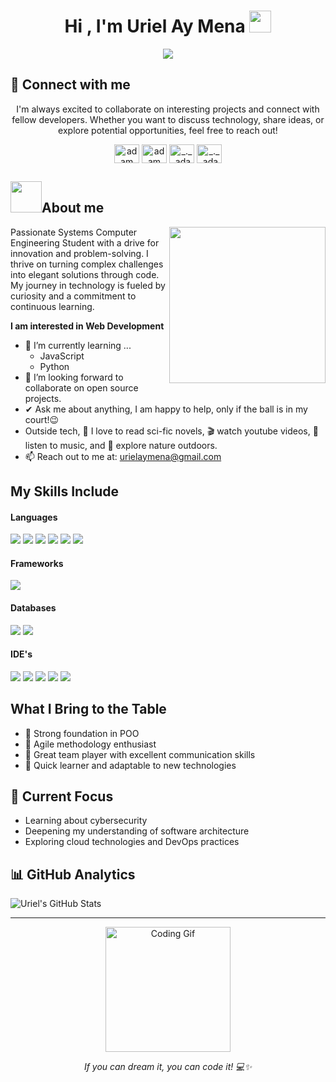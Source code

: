 <h1 align="center">Hi , I'm Uriel Ay Mena <img src="https://media.giphy.com/media/hvRJCLFzcasrR4ia7z/giphy.gif" width="35"></h1>

<p align="center">
	<a href="https://github.com/Uriel-A-M">
		<img src="https://readme-typing-svg.herokuapp.com?lines=CComputer+Systems+Engineering+Student;Enthusiastic;Always%20learning%20new%20things&center=true&width=380&height=45">
	</a>
</p>

<h2 align="left">🤝 Connect with me</h2>
<p align=center> I'm always excited to collaborate on interesting projects and connect with fellow developers. Whether you want to discuss technology, share ideas, or explore potential opportunities, feel free to reach out!</p>
<p align="center">
  <a href="https://www.linkedin.com/in/jonathan-uriel-ay-mena" target="blank"><img align="center"
      src="https://raw.githubusercontent.com/rahuldkjain/github-profile-readme-generator/master/src/images/icons/Social/linked-in-alt.svg"
      alt="adam pithewan" height="30" width="40" /></a>
  <a href="https://www.facebook.com/urielaymena" target="blank"><img align="center"
      src="https://raw.githubusercontent.com/rahuldkjain/github-profile-readme-generator/master/src/images/icons/Social/facebook.svg"
      alt="adam pithen wala" height="30" width="40" /></a>
  <a href="https://www.instagram.com/urielaymena/" target="blank"><img align="center"
      src="https://raw.githubusercontent.com/rahuldkjain/github-profile-readme-generator/master/src/images/icons/Social/instagram.svg"
      alt="_._.adam._" height="30" width="40" /></a>
  <a href="https://open.spotify.com/user/8xze2gwdnmf4b33lr0z9bdrpv?si=2b0401d620bd48ff" target="blank"><img align="center"
      src="https://raw.githubusercontent.com/rahuldkjain/github-profile-readme-generator/master/src/images/icons/Social/spotify.svg"
      alt="_._.adam._" height="30" width="40" /></a>
</p>

## <picture><img src = "https://github.com/7oSkaaa/7oSkaaa/blob/main/Images/about_me.gif?raw=true" width = 50px></picture>About me

<picture> <img align="right" src="https://github.com/7oSkaaa/7oSkaaa/blob/main/Images/Right_Side.gif?raw=true" width = 250px></picture>

Passionate Systems Computer Engineering Student with a drive for innovation and problem-solving. I thrive on turning complex challenges into elegant solutions through code. My journey in technology is fueled by curiosity and a commitment to continuous learning.

**I am interested in Web Development**
- 🌱 I’m currently learning ...
  - JavaScript
  - Python
- 👯 I’m looking forward to collaborate on open source projects.
- ✔ Ask me about anything, I am happy to help, only if the ball is in my court!😉<br>
- Outside tech, 📖 I love to read sci-fic novels, 🎬 watch youtube videos, 🎵 listen to music, and 🌴 explore nature outdoors.
- 📫 Reach out to me at: <a href="urielaymena@gmail.com">urielaymena@gmail.com</a>

## My Skills Include

<h4> Languages </h4>
<span> 
  <img src="https://img.shields.io/badge/HTML5-E34F26?style=for-the-badge&logo=html5&logoColor=white">
  <img src="https://img.shields.io/badge/CSS3-1572B6?style=for-the-badge&logo=css3&logoColor=white">
  <img src="https://img.shields.io/badge/JavaScript-F7DF1E?style=for-the-badge&logo=javascript&logoColor=black">
  <img src="https://img.shields.io/badge/java-%23ED8B00.svg?style=for-the-badge&logo=openjdk&logoColor=white">
  <img src="https://img.shields.io/badge/python-3670A0?style=for-the-badge&logo=python&logoColor=ffdd54">
  <img src="https://img.shields.io/badge/PHP-777BB4?style=for-the-badge&logo=php&logoColor=white">
</span>

<h4> Frameworks </h4>
<span>
  <img src="https://img.shields.io/badge/Bootstrap-563D7C?style=for-the-badge&logo=bootstrap&logoColor=white">
</span>

<h4> Databases </h4>
<span>
  <img src="https://img.shields.io/badge/mysql-4479A1.svg?style=for-the-badge&logo=mysql&logoColor=white">
  <img src="https://img.shields.io/badge/Microsoft%20SQL%20Server-CC2927?style=for-the-badge&logo=microsoft%20sql%20server&logoColor=white">
</span>

<h4> IDE's </h4>
<span>
<img src="https://img.shields.io/badge/android%20studio-346ac1?style=for-the-badge&logo=android%20studio&logoColor=white">
<img src="https://img.shields.io/badge/Visual_Studio_Code-0078D4?style=for-the-badge&logo=visual%20studio%20code&logoColor=white">
<img src="https://img.shields.io/badge/pycharm-143?style=for-the-badge&logo=pycharm&logoColor=black&color=black&labelColor=green">
<img src="https://img.shields.io/badge/IntelliJIDEA-000000.svg?style=for-the-badge&logo=intellij-idea&logoColor=white">
<img src="https://img.shields.io/badge/NetBeansIDE-1B6AC6.svg?style=for-the-badge&logo=apache-netbeans-ide&logoColor=white">


## What I Bring to the Table
- 🎯 Strong foundation in POO
- 🔄 Agile methodology enthusiast
- 🤝 Great team player with excellent communication skills
- 🚀 Quick learner and adaptable to new technologies

## 🎯 Current Focus
- Learning about cybersecurity
- Deepening my understanding of software architecture
- Exploring cloud technologies and DevOps practices

## 📊 GitHub Analytics

<img align="center" src="https://github-readme-stats.vercel.app/api?username=Uriel-A-M&show_icons=true&theme=radical" alt="Uriel's GitHub Stats" />

---
<p align="center">
    <img src="https://media.giphy.com/media/coxQHKASG60HrHtvkt/giphy.gif" alt="Coding Gif" width="200"/>
</p>

<p align="center">
    <i>If you can dream it, you can code it! 💻✨</i>
</p>
